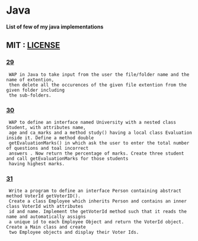 # Java
**List of few of my java implementations**  

 ## MIT : [LICENSE](https://github.com/yogeshCt3/Java/blob/master/LICENSE)
### [29](https://github.com/yogeshCt3/Java/blob/master/29%20-%20Delete%20all%20file%20extentions.java) 
     WAP in Java to take input from the user the file/folder name and the name of extention,
     then delete all the occurences of the given file extention from the given folder including
     the sub-folders.
### [30](https://github.com/yogeshCt3/Java/blob/master/30%20-%20University.java)   
     WAP to define an interface named University with a nested class Student, with attributes name,
     age and ca_marks and a method study() having a local class Evaluation inside it. Define a method double 
     getEvaluationMarks() in which ask the user to enter the total number of questions and toal incorrect 
     answers . Now return the percentage of marks. Create three student and call getEvaluationMarks for those students 
     having highest marks.
### [31](https://github.com/yogeshCt3/Java/blob/master/31%20-%20VoterID.java)
     Write a program to define an interface Person containing abstract method VoterId getVoterID().
     Create a class Employee which inherits Person and contains an inner class VoterId with attributes
     id and name. Implement the getVoterId method such that it reads the name and automatically assigns
     a unique id to each Employee Object and return the VoterId object. Create a Main class and create 
     two Employee objects and display their Voter Ids.
